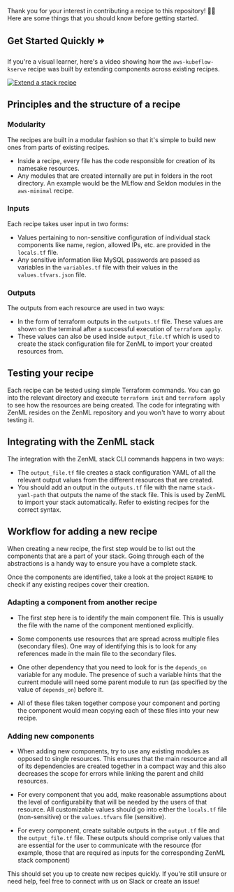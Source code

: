 Thank you for your interest in contributing a recipe to this repository! 🥳🙏 
Here are some things that you should know before getting started. 


## Get Started Quickly ⏩
If you're a visual learner, here's a video showing how the `aws-kubeflow-kserve` recipe was built by extending components across existing recipes.

[![Extend a stack recipe](https://img.youtube.com/vi/lNnWaKjP3I4/0.jpg)](https://www.youtube.com/watch?v=lNnWaKjP3I4)


## Principles and the structure of a recipe

### Modularity

The recipes are built in a modular fashion so that it's simple to build new ones from parts of existing recipes. 
- Inside a recipe, every file has the code responsible for creation of its namesake resources.
- Any modules that are created internally are put in folders in the root directory. An example would be the MLflow and Seldon modules in the `aws-minimal` recipe.

### Inputs

Each recipe takes user input in two forms:
- Values pertaining to non-sensitive configuration of individual stack components like name, region, allowed IPs, etc. are provided in the `locals.tf` file.
- Any sensitive information like MySQL passwords are passed as variables in the `variables.tf` file with their values in the `values.tfvars.json` file.

### Outputs

The outputs from each resource are used in two ways:
- In the form of terraform outputs in the `outputs.tf` file. These values are shown on the terminal after a successful execution of `terraform apply`.
- These values can also be used inside `output_file.tf` which is used to create the stack configuration file for ZenML to import your created resources from. 

## Testing your recipe

Each recipe can be tested using simple Terraform commands. You can go into the relevant directory and execute `terraform init` and `terraform apply` to see how the resources are being created. The code for integrating with ZenML resides on the ZenML repository and you won't have to worry about testing it. 


## Integrating with the ZenML stack

The integration with the ZenML stack CLI commands happens in two ways:

- The `output_file.tf` file creates a stack configuration YAML of all the relevant output values from the different resources that are created. 
- You should add an output in the `outputs.tf` file with the name `stack-yaml-path` that outputs the name of the stack file. This is used by ZenML to import your stack automatically. Refer to existing recipes for the correct syntax.

## Workflow for adding a new recipe

When creating a new recipe, the first step would be to list out the components that are a part of your stack. Going through each of the abstractions is a handy way to ensure you have a complete stack.

Once the components are identified, take a look at the project `README` to check if any existing recipes cover their creation. 

### Adapting a component from another recipe

- The first step here is to identify the main component file. This is usually the file with the name of the component mentioned explicitly. 

- Some components use resources that are spread across multiple files (secondary files). One way of identifying this is to look for any references made in the main file to the secondary files. 

- One other dependency that you need to look for is the `depends_on` variable for any module. The presence of such a variable hints that the current module will need some parent module to run (as specified by the value of `depends_on`) before it. 

- All of these files taken together compose your component and porting the component would mean copying each of these files into your new recipe.

### Adding new components

- When adding new components, try to use any existing modules as opposed to single resources. This ensures that the main resource and all of its dependencies are created together in a compact way and this also decreases the scope for errors while linking the parent and child resources.

- For every component that you add, make reasonable assumptions about the level of configurability that will be needed by the users of that resource. All customizable values should go into either the `locals.tf` file (non-sensitive) or the `values.tfvars` file (sensitive). 

- For every component, create suitable outputs in the `output.tf` file and the `output_file.tf` file. These outputs should comprise only values that are essential for the user to communicate with the resource (for example, those that are required as inputs for the corresponding ZenML stack component)

This should set you up to create new recipes quickly. If you're still unsure or need help, feel free to connect with us on Slack or create an issue!
